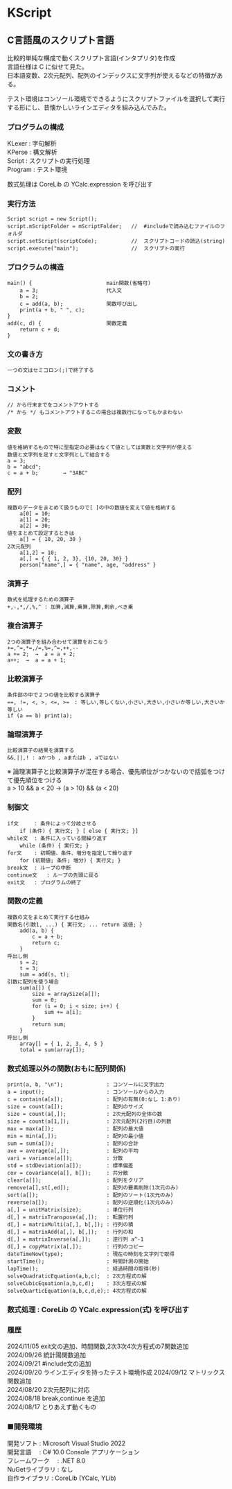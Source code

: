 # KScript
## C言語風のスクリプト言語

比較的単純な構成で動くスクリプト言語(インタプリタ)を作成  
言語仕様は C に似せて見た。  
日本語変数、2次元配列、配列のインデックスに文字列が使えるなどの特徴がある。  

テスト環境はコンソール環境でできるようにスクリプトファイルを選択して実行する形にし、昔懐かしいラインエディタを組み込んでみた。  


### プログラムの構成
KLexer  :   字句解析  
KPerse  :   構文解析  
Script  :   スクリプトの実行処理  
Program :   テスト環境  

数式処理は CoreLib の YCalc.expression を呼び出す  

###  実行方法
    Script script = new Script();
    script.mScriptFolder = mScriptFolder;   //  #includeで読み込むファイルのフォルダ
    script.setScript(scriptCode);           //  スクリプトコードの読込(string)
    script.execute("main");                 //  スクリプトの実行



### プロクラムの構造
    main() {                        main関数(省略可)
        a = 3;                      代入文
        b = 2;
        c = add(a, b);              関数呼び出し
        print(a + b, " ", c);
    }
    add(c, d) {                     関数定義
        return c + d;
    }

### 文の書き方
    一つの文はセミコロン(;)で終了する

### コメント
    // から行末までをコメントアウトする
    /* から */ もコメントアウトするこの場合は複数行になってもかまわない

### 変数
    値を格納するもので特に型指定の必要はなくて値としては実数と文字列が使える
    数値と文字列を足すと文字列として結合する
    a = 3;
    b = "abcd";
    c = a + b;        → "3ABC"

### 配列
    複数のデータをまとめて扱うもので[ ]の中の数値を変えて値を格納する
        a[0] = 10;
        a[1] = 20;
        a[2] = 30;
    値をまとめて設定するときは
        a[] = { 10, 20, 30 }
    2次元配列
        a[1,2] = 10;
        a[,] = { { 1, 2, 3}, {10, 20, 30} }
        person["name",] = { "name", age, "address" }

### 演算子
    数式を処理するための演算子
    +,-,*,/,%,^ : 加算,減算,乗算,除算,剰余,べき乗
### 複合演算子
    2つの演算子を組み合わせて演算をおこなう
    +=,^=,*=,/=,%=,^=,++,--
    a += 2;  →  a = a + 2;
    a++;  →  a = a + 1;
### 比較演算子
    条件部の中で２つの値を比較する演算子
    ==, !=, <, >, <=, >=　: 等しい,等しくない,小さい,大きい,小さいか等しい,大きいか等しい
    if (a == b) print(a);
### 論理演算子
    比較演算子の結果を演算する
    &&,||,! : aかつb , aまたはb , aではない

※ 論理演算子と比較演算子が混在する場合、優先順位がつかないので括弧をつけて優先順位をつける  
    a > 10 && a < 20  →  (a > 10) && (a < 20)  

### 制御文
    if文     : 条件によって分岐させる
        if (条件) { 実行文; } [ else { 実行文; }]
    while文  : 条件に入っている間繰り返す
        while (条件) { 実行文; }
    for文    : 初期値、条件、増分を指定して繰り返す
        for (初期値; 条件; 増分) { 実行文; }
    break文  : ループの中断
    continue文   : ループの先頭に戻る
    exit文   : プログラムの終了

### 関数の定義
    複数の文をまとめて実行する仕組み
    関数名(引数1, ...) { 実行文; ... return 返値; }
        add(a, b) {
            c = a + b;
            return c;
        }
    呼出し側
        s = 2;
        t = 3;
        sum = add(s, t);
    引数に配列を使う場合
        sum(a[]) {
            size = arraySize(a[]);
            sum = 0;
            for (i = 0; i < size; i++) {
                sum += a[i];
            }
            return sum;
        }
    呼出し側
        array[] = { 1, 2, 3, 4, 5 }
        total = sum(array[]);

### 数式処理以外の関数(おもに配列関係)
    print(a, b, "\n");              : コンソールに文字出力  
    a = input();                    : コンソールからの入力  
    c = contain(a[x]);              : 配列の有無(0:なし 1:あり)
    size = count(a[]);              : 配列のサイズ
    size = count(a[,]);             : 2次元配列の全体の数
    size = count(a[1,]);            : 2次元配列(2行目)の列数
    max = max(a[]);                 : 配列の最大値
    min = min(a[,]);                : 配列の最小値
    sum = sum(a[]);                 : 配列の合計
    ave = average(a[,]);            : 配列の平均
    vari = variance(a[]);           : 分散
    std = stdDeviation(a[]);        : 標準偏差
    cov = covariance(a[], b[]);     : 共分散
    clear(a[]);                     : 配列をクリア
    remove(a[],st[,ed]);            : 配列の要素削除(1次元のみ)
    sort(a[]);                      : 配列のソート(1次元のみ)
    reverse(a[]);                   : 配列の逆順化(1次元のみ)
    a[,] = unitMatrix(size);        : 単位行列  
    d[,] = matrixTranspose(a[,]);   : 転置行列  
    d[,] = matrixMulti(a[,], b[,]); : 行列の積  
    d[,] = matrixAdd(a[,], b[,]);   : 行列の和  
    d[,] = matrixInverse(a[,]);     : 逆行列 a^-1  
    d[,] = copyMatrix(a[,]);        : 行列のコピー  
    dateTimeNow(type);              : 現在の時刻を文字列で取得  
    startTime();                    : 時間計測の開始  
    lapTime();                      : 経過時間の取得(秒)  
    solveQuadraticEquation(a,b,c);  : 2次方程式の解  
    solveCubicEquation(a,b,c,d);    : 3次方程式の解  
    solveQuarticEquation(a,b,c,d,e);: 4次方程式の解  

### 数式処理 : CoreLib の YCalc.expression(式) を呼び出す



### 履歴
2024/11/05 exit文の追加、時間関数,2次3次4次方程式の7関数追加  
2024/09/26 統計陽関数追加  
2024/09/21 #include文の追加  
2024/09/20 ラインエディタを持ったテスト環境作成
2024/09/12 マトリックス関数追加  
2024/08/20 2次元配列に対応  
2024/08/18 break,continue を追加  
2024/08/17 とりあえず動くもの  

### ■開発環境  
開発ソフト : Microsoft Visual Studio 2022  
開発言語　 : C# 10.0 Console アプリケーション  
フレームワーク　 :  .NET 8.0  
NuGetライブラリ : なし  
自作ライブラリ  : CoreLib (YCalc, YLib)  
  
